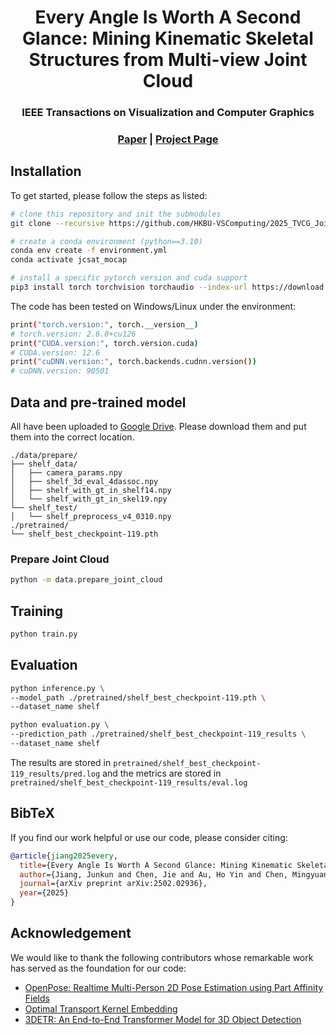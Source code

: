 <h1 align="center">Every Angle Is Worth A Second Glance: Mining Kinematic Skeletal Structures from Multi-view Joint Cloud</h1> 
<h3 align="center">IEEE Transactions on Visualization and Computer Graphics</h3> 
<h3 align="center">
<a href="https://arxiv.org/abs/2502.02936">Paper</a> | <a href="https://jjkislele.github.io/pages/projects/jcsatMocap/">Project Page</a> 
</h3> 

## Installation

To get started, please follow the steps as listed:

```bash
# clone this repository and init the submodules
git clone --recursive https://github.com/HKBU-VSComputing/2025_TVCG_JointCloud-Mocap.git

# create a conda environment (python==3.10)
conda env create -f environment.yml
conda activate jcsat_mocap

# install a specific pytorch version and cuda support
pip3 install torch torchvision torchaudio --index-url https://download.pytorch.org/whl/cu126
```

The code has been tested on Windows/Linux under the environment:
```bash
print("torch.version:", torch.__version__)
# torch.version: 2.6.0+cu126
print("CUDA.version:", torch.version.cuda)
# CUDA.version: 12.6
print("cuDNN.version:", torch.backends.cudnn.version())
# cuDNN.version: 90501
```

## Data and pre-trained model

All have been uploaded to [Google Drive](https://drive.google.com/drive/folders/104lxYpTD9v1zZUF_gQGoW1mL6POyj30G?usp=drive_link). Please download them and put them into the correct location.

```
./data/prepare/
├── shelf_data/
│   ├── camera_params.npy
│   ├── shelf_3d_eval_4dassoc.npy
│   ├── shelf_with_gt_in_shelf14.npy
│   └── shelf_with_gt_in_skel19.npy
└── shelf_test/
│   └── shelf_preprocess_v4_0310.npy
./pretrained/
└── shelf_best_checkpoint-119.pth
```

### Prepare Joint Cloud

```bash
python -m data.prepare_joint_cloud
```

## Training

```bash
python train.py
```

## Evaluation

```bash
python inference.py \
--model_path ./pretrained/shelf_best_checkpoint-119.pth \
--dataset_name shelf
```

```bash
python evaluation.py \
--prediction_path ./pretrained/shelf_best_checkpoint-119_results \
--dataset_name shelf
```

The results are stored in `pretrained/shelf_best_checkpoint-119_results/pred.log` and the metrics are stored in `pretrained/shelf_best_checkpoint-119_results/eval.log`

## BibTeX

If you find our work helpful or use our code, please consider citing:

```bibtex
@article{jiang2025every,
  title={Every Angle Is Worth A Second Glance: Mining Kinematic Skeletal Structures from Multi-view Joint Cloud},
  author={Jiang, Junkun and Chen, Jie and Au, Ho Yin and Chen, Mingyuan and Xue, Wei and Guo, Yike},
  journal={arXiv preprint arXiv:2502.02936},
  year={2025}
}
```

## Acknowledgement

We would like to thank the following contributors whose remarkable work has served as the foundation for our code:

- [OpenPose: Realtime Multi-Person 2D Pose Estimation using Part Affinity Fields](https://github.com/CMU-Perceptual-Computing-Lab/openpose)
- [Optimal Transport Kernel Embedding](https://github.com/claying/OTK)
- [3DETR: An End-to-End Transformer Model for 3D Object Detection](https://github.com/facebookresearch/3detr)